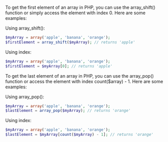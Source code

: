 To get the first element of an array in PHP, you can use the array_shift() function or simply access the element with index 0. Here are some examples:

Using array_shift():

```php
$myArray = array('apple', 'banana', 'orange');
$firstElement = array_shift($myArray); // returns 'apple'
```

Using index:

```php
$myArray = array('apple', 'banana', 'orange');
$firstElement = $myArray[0]; // returns 'apple'
```

To get the last element of an array in PHP, you can use the array_pop() function or access the element with index count($array) - 1. Here are some examples:

Using array_pop():

```php
$myArray = array('apple', 'banana', 'orange');
$lastElement = array_pop($myArray); // returns 'orange'
```

Using index:

```php
$myArray = array('apple', 'banana', 'orange');
$lastElement = $myArray[count($myArray) - 1]; // returns 'orange'
```